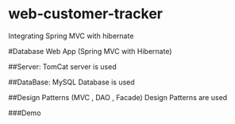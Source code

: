 # web-customer-tracker
Integrating Spring MVC with hibernate

#Database Web App (Spring MVC with Hibernate)

##Server:
TomCat server is used

##DataBase:
MySQL Database is used

##Design Patterns
(MVC , DAO , Facade) Design Patterns are used

###Demo
